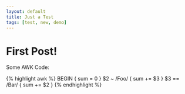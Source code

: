 ```yaml
---
layout: default
title: Just a Test
tags: [test, new, demo]
---
```


First Post!
===========


Some AWK Code:

{% highlight awk %}
BEGIN {
    sum = 0
}
$2 ~ /Foo/ { sum += $3 }
$3 == /Bar/ { sum += $2 }
{% endhighlight %}

